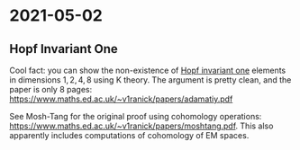 # 2021-05-02

## Hopf Invariant One

Cool fact: you can show the non-existence of [Hopf invariant one](../zettelkasten/Hopf%20invariant%20one.md) elements in dimensions $1,2,4,8$ using K theory. 
The argument is pretty clean, and the paper is only 8 pages: <https://www.maths.ed.ac.uk/~v1ranick/papers/adamatiy.pdf>

See Mosh-Tang for the original proof using cohomology operations: <https://www.maths.ed.ac.uk/~v1ranick/papers/moshtang.pdf>.
This also apparently includes computations of cohomology of EM spaces.


